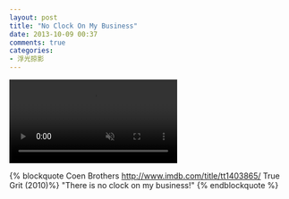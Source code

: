 ```yaml
---
layout: post
title: "No Clock On My Business"
date: 2013-10-09 00:37
comments: true
categories:
- 浮光掠影
---
```


<video playsInline autoplay loop muted>
    <source src="{{ site.static_base }}/downloads/video/movie_clips/no_clock_on_my_business.mp4" type="video/mp4">
    <p>Your browser doesn't support this embedded video.</p>
</video>

{% blockquote Coen Brothers  http://www.imdb.com/title/tt1403865/ True Grit (2010)%}
"There is no clock on my business!"
{% endblockquote %}